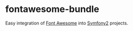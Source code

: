 fontawesome-bundle
==================

Easy integration of [Font Awesome](http://fortawesome.github.io/Font-Awesome/) into [Symfony2](http://symfony.com/) projects.
